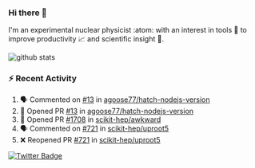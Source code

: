 ### Hi there 👋 

I'm an experimental nuclear physicist :atom: with an interest in tools :wrench: to improve productivity :chart_with_upwards_trend: and scientific insight :telescope:.

![github stats](https://github-readme-stats.vercel.app/api?username=agoose77&show_icons=true&hide_rank=true&hide_title=true&bg_color=30,e76445,904e95&text_color=efe3ec&icon_color=efe3ec)
<!--
**agoose77/agoose77** is a ✨ _special_ ✨ repository because its `README.md` (this file) appears on your GitHub profile.

Here are some ideas to get you started:

- 🔭 I’m currently working on ...
- 🌱 I’m currently learning ...
- 👯 I’m looking to collaborate on ...
- 🤔 I’m looking for help with ...
- 💬 Ask me about ...
- 📫 How to reach me: ...
- 😄 Pronouns: ...
- ⚡ Fun fact: ...
-->

### :zap: Recent Activity
<!--START_SECTION:activity-->
1. 🗣 Commented on [#13](https://github.com/agoose77/hatch-nodejs-version/issues/13) in [agoose77/hatch-nodejs-version](https://github.com/agoose77/hatch-nodejs-version)
2. 💪 Opened PR [#13](https://github.com/agoose77/hatch-nodejs-version/pull/13) in [agoose77/hatch-nodejs-version](https://github.com/agoose77/hatch-nodejs-version)
3. 💪 Opened PR [#1708](https://github.com/scikit-hep/awkward/pull/1708) in [scikit-hep/awkward](https://github.com/scikit-hep/awkward)
4. 🗣 Commented on [#721](https://github.com/scikit-hep/uproot5/issues/721) in [scikit-hep/uproot5](https://github.com/scikit-hep/uproot5)
5. ❌ Reopened PR [#721](https://github.com/scikit-hep/uproot5/pull/721) in [scikit-hep/uproot5](https://github.com/scikit-hep/uproot5)
<!--END_SECTION:activity-->


[![Twitter Badge](https://img.shields.io/twitter/follow/agoose77?style=flat-square&logo=Twitter&logoColor=white&color=cornflowerblue)](https://twitter.com/agoose77)

